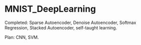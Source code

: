 # MNIST_DeepLearning

Completed: Sparse Autoencoder, Denoise Autoencoder, Softmax Regression, Stacked Autoencoder, self-taught learning.


Plan: CNN, SVM.
